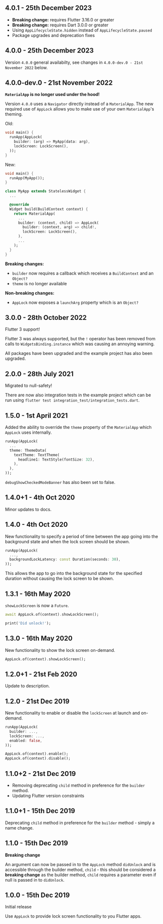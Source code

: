 ## 4.0.1 - 25th December 2023

- **Breaking change:** requires Flutter 3.16.0 or greater
- **Breaking change:** requires Dart 3.0.0 or greater
- Using `AppLifecycleState.hidden` instead of `AppLifecycleState.paused`
- Package upgrades and deprecation fixes

## 4.0.0 - 25th December 2023

Version `4.0.0` general availabilty, see changes in `4.0.0-dev.0 - 21st November 2022` below.

## 4.0.0-dev.0 - 21st November 2022

**`MaterialApp` is no longer used under the hood!**

Version `4.0.0` uses a `Navigator` directly instead of a `MaterialApp`. The new required use of `AppLock` allows you to make use of your own `MaterialApp`'s theming.

Old:
```dart
void main() {
  runApp(AppLock(
    builder: (arg) => MyApp(data: arg),
    lockScreen: LockScreen(),
  ));
}
```

New:
```dart
void main() {
  runApp(MyApp());
}

class MyApp extends StatelessWidget {
  ...

  @override
  Widget build(BuildContext context) {
    return MaterialApp(
      ...
      builder: (context, child) => AppLock(
        builder: (context, arg) => child!,
        lockScreen: LockScreen(),
      ),
      ...
    );
  }
}
```

**Breaking changes:**
- `builder` now requires a callback which receives a `BuildContext` and an `Object?`
- `theme` is no longer available

**Non-breaking changes:**
- `AppLock` now exposes a `launchArg` property which is an `Object?`

## 3.0.0 - 28th October 2022

Flutter 3 support!

Flutter 3 was always supported, but the `!` operator has been removed from calls to `WidgetsBinding.instance` which was causing an annoying warning.

All packages have been upgraded and the example project has also been upgraded.

## 2.0.0 - 28th July 2021

Migrated to null-safety!

There are now also integration tests in the example project which can be run using `flutter test integration_test/integration_tests.dart`.

## 1.5.0 - 1st April 2021

Added the ability to override the `theme` property of the `MaterialApp` which `AppLock` uses internally.

```dart
runApp(AppLock(
  ...
  theme: ThemeData(
    textTheme: TextTheme(
      headline1: TextStyle(fontSize: 32),
    ),
  ),
));
```

`debugShowCheckedModeBanner` has also been set to false.

## 1.4.0+1 - 4th Oct 2020

Minor updates to docs.

## 1.4.0 - 4th Oct 2020

New functionality to specify a period of time between the app going into the background state and when the lock screen should be shown.

```dart
runApp(AppLock(
  ...,
  backgroundLockLatency: const Duration(seconds: 30),
));
```

This allows the app to go into the background state for the specified duration without causing the lock screen to be shown.

## 1.3.1 - 16th May 2020

`showLockScreen` is now a `Future`.

```dart
await AppLock.of(context).showLockScreen();

print('Did unlock!');
```

## 1.3.0 - 16th May 2020

New functionality to show the lock screen on-demand.

```dart
AppLock.of(context).showLockScreen();
```

## 1.2.0+1 - 21st Feb 2020

Update to description.

## 1.2.0 - 21st Dec 2019

New functionality to enable or disable the `lockScreen` at launch and on-demand.

```dart
runApp(AppLock(
  builder: ...,
  lockScreen: ...,
  enabled: false,
));
```

```dart
AppLock.of(context).enable();
AppLock.of(context).disable();
```

## 1.1.0+2 - 21st Dec 2019

- Removing deprecating `child` method in preference for the `builder` method.
- Updating Flutter version constraints

## 1.1.0+1 - 15th Dec 2019

Deprecating `child` method in preference for the `builder` method - simply a name change.

## 1.1.0 - 15th Dec 2019

**Breaking change**

An argument can now be passed in to the `AppLock` method `didUnlock` and is accessible through the builder method, `child` - this should be considered a **breaking change** as the builder method, `child` requires a parameter even if null is passed in to `didUnlock`.

## 1.0.0 - 15th Dec 2019

Initial release

Use `AppLock` to provide lock screen functionality to you Flutter apps.
